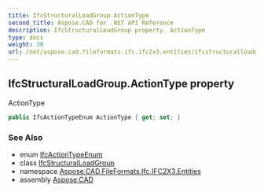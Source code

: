 ```yaml
---
title: IfcStructuralLoadGroup.ActionType
second_title: Aspose.CAD for .NET API Reference
description: IfcStructuralLoadGroup property. ActionType
type: docs
weight: 30
url: /net/aspose.cad.fileformats.ifc.ifc2x3.entities/ifcstructuralloadgroup/actiontype/
---
```

## IfcStructuralLoadGroup.ActionType property

ActionType

```csharp
public IfcActionTypeEnum ActionType { get; set; }
```

### See Also

* enum [IfcActionTypeEnum](../../../aspose.cad.fileformats.ifc.ifc2x3.types/ifcactiontypeenum/)
* class [IfcStructuralLoadGroup](../)
* namespace [Aspose.CAD.FileFormats.Ifc.IFC2X3.Entities](../../ifcstructuralloadgroup/)
* assembly [Aspose.CAD](../../../)


